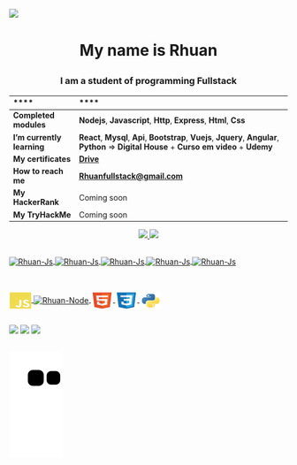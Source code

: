 <img src="https://raw.githubusercontent.com/iampavangandhi/iampavangandhi/master/gifs/Hi.gif" width="60"><h1 align="center">
	 My name is Rhuan
</h1>
<h3 align="center">I am a student of programming Fullstack </h3>
<div style="display: inline_block;" align="center">
	
|  **** | **** |
| :---------        |     :---------  |
| **Completed modules** | **Nodejs**, **Javascript**, **Http**, **Express**, **Html**, **Css**|
| **I’m currently learning** | **React**, **Mysql**, **Api**, **Bootstrap**, **Vuejs**, **Jquery**, **Angular**, **Python** => **Digital House** + **Curso em video** + **Udemy** |
|**My certificates** | [**Drive**](https://drive.google.com/drive/folders/1uawAAexOjKO2-ngSgTQRE3dC23-mQtXd) |
|**How to reach me** | **Rhuanfullstack@gmail.com** |
|**My HackerRank** | Coming soon |
|**My TryHackMe** | Coming soon |
	
</div>

<div align="center">
    <a href="https://github.com/RhuanFSTK">
    <img height="180em" src="https://github-readme-stats.vercel.app/api?username=RhuanFSTK&show_icons=show_icons=true&theme=tokyonight"/>
    <img height="180em" src="https://github-readme-stats.vercel.app/api/top-langs/?username=RhuanFSTK&layout=show_icons=true&theme=tokyonight"/>
</div>

##    
    
<div>
    <img align="center" alt="Rhuan-Js" height="30" width="40" src="https://img.shields.io/badge/mac%20os-000000?style=for-the-badge&logo=apple&logoColor=white">
    <img align="center" alt="Rhuan-Js" height="30" width="40" src="https://img.shields.io/badge/iOS-000000?style=for-the-badge&logo=ios&logoColor=white">
    <img align="center" alt="Rhuan-Js" height="30" width="40" src="https://img.shields.io/badge/Windows-0078D6?style=for-the-badge&logo=windows&logoColor=white">
    <img align="center" alt="Rhuan-Js" height="30" width="40" src="https://img.shields.io/badge/Android-3DDC84?style=for-the-badge&logo=android&logoColor=white">
    <img align="center" alt="Rhuan-Js" height="30" width="40" src="https://img.shields.io/badge/Linux-FCC624?style=for-the-badge&logo=linux&logoColor=black">
    
</div style="display: flex; width: 600px">
    
##    
    
<div style="display: inline_block"><br>
    <img align="center" alt="Rhuan-Js" height="30" width="40" src="https://raw.githubusercontent.com/devicons/devicon/master/icons/javascript/javascript-plain.svg">
    <img align="center" alt="Rhuan-Node" height="30" width="40" src="https://img.shields.io/badge/Node.js-43853D?style=for-the-badge&logo=node.js&logoColor=white">
    <img align="center" alt="Rhuan-HTML" height="30" width="40" src="https://raw.githubusercontent.com/devicons/devicon/master/icons/html5/html5-original.svg">
    <img align="center" alt="Rhuan-CSS" height="30" width="40" src="https://raw.githubusercontent.com/devicons/devicon/master/icons/css3/css3-original.svg">
    <img align="center" alt="Rhuan-Python" height="30" width="40" src="https://raw.githubusercontent.com/devicons/devicon/master/icons/python/python-original.svg">   
</div>

##    
       
<div> 
    <a href="https://www.linkedin.com/in/rhuan-cesar-7b038b226/" target="_blank"><img src="https://img.shields.io/badge/-LinkedIn-%230077B5?style=for-the-badge&logo=linkedin&logoColor=white" target="_blank"></a>
    <a href = "mailto:rhuanfullstack@gmail.com"><img src="https://img.shields.io/badge/-Gmail-%23333?style=for-the-badge&logo=gmail&logoColor=white" target="_blank"></a>
    <a href="https://www.instagram.com/prod1tera/" target="_blank"><img src="https://img.shields.io/badge/-Instagram-%23E4405F?style=for-the-badge&logo=instagram&logoColor=white" target="_blank"></a> 
   

##    
        
![Snake animation](https://github.com/rafaballerini/rafaballerini/blob/output/github-contribution-grid-snake.svg)
 
</div>
